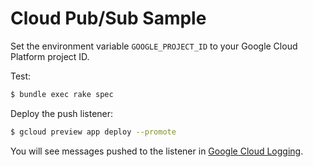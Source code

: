 # Cloud Pub/Sub Sample

Set the environment variable `GOOGLE_PROJECT_ID` to your Google Cloud
Platform project ID.

Test:

```bash
$ bundle exec rake spec
```

Deploy the push listener:

```bash
$ gcloud preview app deploy --promote
```

You will see messages pushed to the listener in
[Google Cloud Logging](https://cloud.google.com/logging/docs/).
